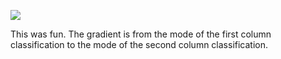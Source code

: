 ![](https://db-feed.s3.amazonaws.com/legacy/Screen_Shot_2018_06_13_at_3_21_16_PM-1528917742796.png)

This was fun. The gradient is from the mode of the first column classification to the mode of the second column classification.
